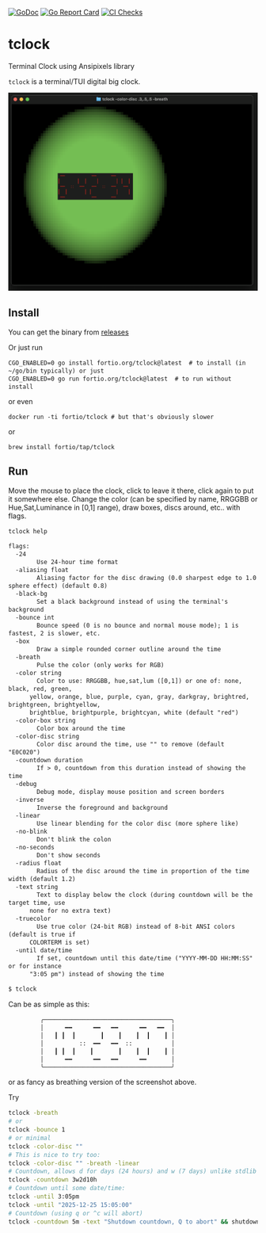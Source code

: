 [![GoDoc](https://godoc.org/fortio.org/tclock?status.svg)](https://pkg.go.dev/fortio.org/tclock)
[![Go Report Card](https://goreportcard.com/badge/fortio.org/tclock)](https://goreportcard.com/report/fortio.org/tclock)
[![CI Checks](https://github.com/fortio/tclock/actions/workflows/include.yml/badge.svg)](https://github.com/fortio/tclock/actions/workflows/include.yml)
# tclock
Terminal Clock using Ansipixels library

`tclock` is a terminal/TUI digital big clock.

![Example Screen Shot](screenshot.png)


## Install
You can get the binary from [releases](https://github.com/fortio/tclock/releases)

Or just run
```
CGO_ENABLED=0 go install fortio.org/tclock@latest  # to install (in ~/go/bin typically) or just
CGO_ENABLED=0 go run fortio.org/tclock@latest  # to run without install
```

or even
```
docker run -ti fortio/tclock # but that's obviously slower
```

or
```
brew install fortio/tap/tclock
```

## Run

Move the mouse to place the clock, click to leave it there, click again to put it somewhere else.
Change the color (can be specified by name, RRGGBB or Hue,Sat,Luminance in [0,1] range), draw boxes, discs around, etc.. with flags.

```sh
tclock help
```
```
flags:
  -24
        Use 24-hour time format
  -aliasing float
        Aliasing factor for the disc drawing (0.0 sharpest edge to 1.0 sphere effect) (default 0.8)
  -black-bg
        Set a black background instead of using the terminal's background
  -bounce int
        Bounce speed (0 is no bounce and normal mouse mode); 1 is fastest, 2 is slower, etc.
  -box
        Draw a simple rounded corner outline around the time
  -breath
        Pulse the color (only works for RGB)
  -color string
        Color to use: RRGGBB, hue,sat,lum ([0,1]) or one of: none, black, red, green,
      yellow, orange, blue, purple, cyan, gray, darkgray, brightred, brightgreen, brightyellow,
      brightblue, brightpurple, brightcyan, white (default "red")
  -color-box string
        Color box around the time
  -color-disc string
        Color disc around the time, use "" to remove (default "E0C020")
  -countdown duration
        If > 0, countdown from this duration instead of showing the time
  -debug
        Debug mode, display mouse position and screen borders
  -inverse
        Inverse the foreground and background
  -linear
        Use linear blending for the color disc (more sphere like)
  -no-blink
        Don't blink the colon
  -no-seconds
        Don't show seconds
  -radius float
        Radius of the disc around the time in proportion of the time width (default 1.2)
  -text string
        Text to display below the clock (during countdown will be the target time, use
      none for no extra text)
  -truecolor
        Use true color (24-bit RGB) instead of 8-bit ANSI colors (default is true if
      COLORTERM is set)
  -until date/time
        If set, countdown until this date/time ("YYYY-MM-DD HH:MM:SS" or for instance
      "3:05 pm") instead of showing the time
```

```sh
$ tclock
```
Can be as simple as this:
```
         ╭────────────────────────────────────╮
         │      ━━      ━━   ━━      ━━   ━━  │
         │   ┃ ┃  ┃       ┃    ┃    ┃  ┃    ┃ │
         │          ::  ━━   ━━  ::           │
         │   ┃ ┃  ┃    ┃       ┃    ┃  ┃    ┃ │
         │      ━━      ━━   ━━      ━━       │
         ╰────────────────────────────────────╯

```
or as fancy as breathing version of the screenshot above.

Try
```sh
tclock -breath
# or
tclock -bounce 1
# or minimal
tclock -color-disc ""
# This is nice to try too:
tclock -color-disc "" -breath -linear
# Countdown, allows d for days (24 hours) and w (7 days) unlike stdlib duration parsing
tclock -countdown 3w2d10h
# Countdown until some date/time:
tclock -until 3:05pm
tclock -until "2025-12-25 15:05:00"
# Countdown (using q or ^c will abort)
tclock -countdown 5m -text "Shutdown countdown, Q to abort" && shutdown -r now
```
